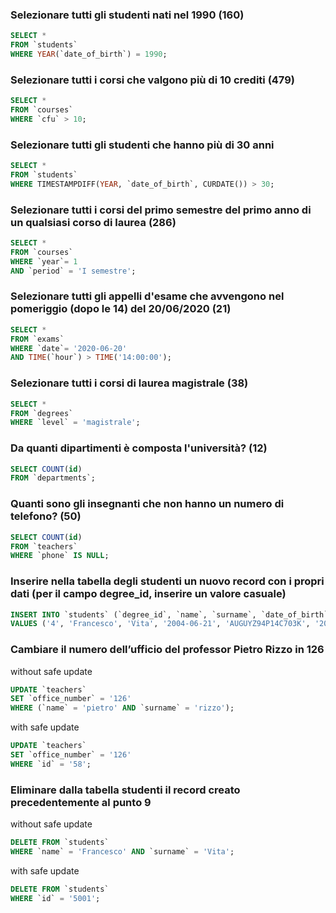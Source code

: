 ### Selezionare tutti gli studenti nati nel 1990 (160)

```SQL
SELECT *
FROM `students`
WHERE YEAR(`date_of_birth`) = 1990;
```

### Selezionare tutti i corsi che valgono più di 10 crediti (479)

```SQL
SELECT *
FROM `courses`
WHERE `cfu` > 10;
```

### Selezionare tutti gli studenti che hanno più di 30 anni

```SQL
SELECT *
FROM `students`
WHERE TIMESTAMPDIFF(YEAR, `date_of_birth`, CURDATE()) > 30;
```

### Selezionare tutti i corsi del primo semestre del primo anno di un qualsiasi corso di laurea (286)

```SQL
SELECT *
FROM `courses`
WHERE `year`= 1 
AND `period` = 'I semestre';
```

### Selezionare tutti gli appelli d'esame che avvengono nel pomeriggio (dopo le 14) del 20/06/2020 (21)

```SQL
SELECT *
FROM `exams`
WHERE `date`= '2020-06-20' 
AND TIME(`hour`) > TIME('14:00:00');
```

### Selezionare tutti i corsi di laurea magistrale (38)

```SQL
SELECT *
FROM `degrees`
WHERE `level` = 'magistrale';
```

### Da quanti dipartimenti è composta l'università? (12)

```SQL
SELECT COUNT(id)
FROM `departments`;
```

### Quanti sono gli insegnanti che non hanno un numero di telefono? (50)

```SQL
SELECT COUNT(id)
FROM `teachers`
WHERE `phone` IS NULL;
```

### Inserire nella tabella degli studenti un nuovo record con i propri dati (per il campo degree_id, inserire un valore casuale)

```SQL
INSERT INTO `students` (`degree_id`, `name`, `surname`, `date_of_birth`, `fiscal_code`, `enrolment_date`, `registration_number`, `email`)
VALUES ('4', 'Francesco', 'Vita', '2004-06-21', 'AUGUYZ94P14C703K', '2024-12-18', 625033, 'vitafrancesc@gmail.com');
```

### Cambiare il numero dell’ufficio del professor Pietro Rizzo in 126

without safe update
```SQL
UPDATE `teachers`
SET `office_number` = '126'
WHERE (`name` = 'pietro' AND `surname` = 'rizzo');
```

with safe update
```SQL
UPDATE `teachers`
SET `office_number` = '126'
WHERE `id` = '58';
```

### Eliminare dalla tabella studenti il record creato precedentemente al punto 9

without safe update
```SQL
DELETE FROM `students`
WHERE `name` = 'Francesco' AND `surname` = 'Vita';
```

with safe update
```SQL
DELETE FROM `students`
WHERE `id` = '5001';
```
